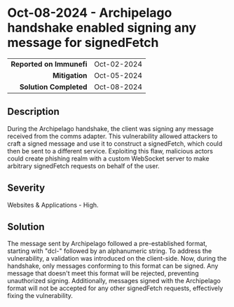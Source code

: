 # Oct-08-2024 - Archipelago handshake enabled signing any message for signedFetch

|                          |             |
| -----------------------: | :---------- |
| **Reported on Immunefi** | Oct-02-2024 |
|           **Mitigation** | Oct-05-2024 |
|   **Solution Completed** | Oct-08-2024 |

## Description

During the Archipelago handshake, the client was signing any message received from the comms adapter. This vulnerability allowed attackers to craft a signed message and use it to construct a signedFetch, which could then be sent to a different service. Exploiting this flaw, malicious actors could create phishing realm with a custom WebSocket server to make arbitrary signedFetch requests on behalf of the user.

## Severity

Websites & Applications - High.

## Solution

The message sent by Archipelago followed a pre-established format, starting with "dcl-" followed by an alphanumeric string. To address the vulnerability, a validation was introduced on the client-side. Now, during the handshake, only messages conforming to this format can be signed. Any message that doesn't meet this format will be rejected, preventing unauthorized signing. Additionally, messages signed with the Archipelago format will not be accepted for any other signedFetch requests, effectively fixing the vulnerability.